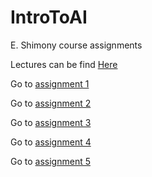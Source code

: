 # IntroToAI
E. Shimony course assignments

Lectures can be find [Here](https://github.com/odedyec/IntroToAI/blob/master/ALL)

Go to [assignment 1](https://github.com/odedyec/IntroToAI/blob/master/assignment1)

Go to [assignment 2](https://github.com/odedyec/IntroToAI/blob/master/assignment2)

Go to [assignment 3](https://github.com/odedyec/IntroToAI/tree/master/assignment%203)

Go to [assignment 4](https://github.com/odedyec/IntroToAI/blob/master/assignment4)

Go to [assignment 5](https://github.com/odedyec/IntroToAI/blob/master/assignment5)
